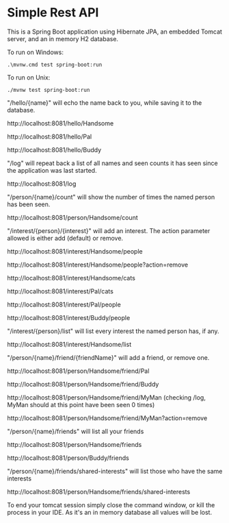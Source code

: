 # Simple Rest API

This is a Spring Boot application using Hibernate JPA, an embedded Tomcat server, and an in memory H2 database.

To run on Windows:

    .\mvnw.cmd test spring-boot:run

To run on Unix:

    ./mvnw test spring-boot:run

"/hello/{name}" will echo the name back to you, while saving it to the database.

http://localhost:8081/hello/Handsome

http://localhost:8081/hello/Pal

http://localhost:8081/hello/Buddy

"/log" will repeat back a list of all names and seen counts it has seen since the application was last started.

http://localhost:8081/log

"/person/{name}/count" will show the number of times the named person has been seen.

http://localhost:8081/person/Handsome/count

"/interest/{person}/{interest}" will add an interest. The action parameter allowed is either add (default) or remove.

http://localhost:8081/interest/Handsome/people

http://localhost:8081/interest/Handsome/people?action=remove

http://localhost:8081/interest/Handsome/cats

http://localhost:8081/interest/Pal/cats

http://localhost:8081/interest/Pal/people

http://localhost:8081/interest/Buddy/people

"/interest/{person}/list" will list every interest the named person has, if any.

http://localhost:8081/interest/Handsome/list

"/person/{name}/friend/{friendName}" will add a friend, or remove one.

http://localhost:8081/person/Handsome/friend/Pal

http://localhost:8081/person/Handsome/friend/Buddy

http://localhost:8081/person/Handsome/friend/MyMan (checking /log, MyMan should at this point have been seen 0 times)

http://localhost:8081/person/Handsome/friend/MyMan?action=remove

"/person/{name}/friends" will list all your friends

http://localhost:8081/person/Handsome/friends

http://localhost:8081/person/Buddy/friends

"/person/{name}/friends/shared-interests" will list those who have the same interests

http://localhost:8081/person/Handsome/friends/shared-interests

To end your tomcat session simply close the command window, or kill the process in your IDE. As it's an in memory database all values will be lost.
